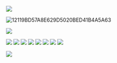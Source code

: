 ![](https://github.com/wangHwYD/resume/blob/master/images/%E6%B5%B7%E5%AE%9D%E4%B8%80%E5%8F%B7/InkedCB4FF59E9CB155314E25106E2E181F73_LI.jpg)

![12119BD57A8E629D5020BED41B4A5A63](https://github.com/wangHwYD/resume/blob/master/images/%E6%B5%B7%E5%AE%9D%E4%B8%80%E5%8F%B7/12119BD57A8E629D5020BED41B4A5A63.jpg)

![](https://github.com/wangHwYD/resume/blob/master/images/%E6%B5%B7%E5%AE%9D%E4%B8%80%E5%8F%B7/2722D5E6BE292042E631BBD7411F9FB0.jpg)

![](https://github.com/wangHwYD/resume/blob/master/images/%E6%B5%B7%E5%AE%9D%E4%B8%80%E5%8F%B7/58A969F2477A946CF41EEBFE028ADE67.jpg)
![](https://github.com/wangHwYD/resume/blob/master/images/%E6%B5%B7%E5%AE%9D%E4%B8%80%E5%8F%B7/8CED8074E069D44CB08B2F6D8499D3D6.jpg)
![](https://github.com/wangHwYD/resume/blob/master/images/%E6%B5%B7%E5%AE%9D%E4%B8%80%E5%8F%B7/8DC0B9CDFC86A6B3F7579F75BFD95EAB.jpg)
![](https://github.com/wangHwYD/resume/blob/master/images/%E6%B5%B7%E5%AE%9D%E4%B8%80%E5%8F%B7/8E80E57973A70E07A80CBD81A44B78E6.jpg)
![](https://github.com/wangHwYD/resume/blob/master/images/%E6%B5%B7%E5%AE%9D%E4%B8%80%E5%8F%B7/AA8C81C7E118ADEF998656A7FA8032F4.jpg)
![](https://github.com/wangHwYD/resume/blob/master/images/%E6%B5%B7%E5%AE%9D%E4%B8%80%E5%8F%B7/C933301E69C3812613677ED175C06F6D.jpg)
![](https://github.com/wangHwYD/resume/blob/master/images/%E6%B5%B7%E5%AE%9D%E4%B8%80%E5%8F%B7/DA9C722173C30961FB883E249B2C8841.jpg)
![](https://github.com/wangHwYD/resume/blob/master/images/%E6%B5%B7%E5%AE%9D%E4%B8%80%E5%8F%B7/F4BB3889ACE88798094F63B070047C5C.jpg)

![](https://github.com/wangHwYD/resume/blob/master/images/%E6%B5%B7%E5%AE%9D%E4%B8%80%E5%8F%B7/FD6AA5696D22C68FB7C3DCBB5F0B2923.jpg)

